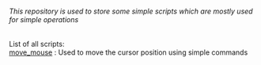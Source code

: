###### This repository is used to store some simple scripts which are mostly used for simple operations

List of all scripts:  
[move_mouse](https://github.com/gczcn/script/tree/main/move_mouse) : Used to move the cursor position using simple commands
